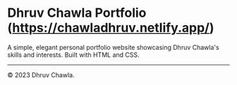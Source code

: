# Dhruv Chawla Portfolio (https://chawladhruv.netlify.app/)

A simple, elegant personal portfolio website showcasing Dhruv Chawla's skills and interests. Built with HTML and CSS.

---

© 2023 Dhruv Chawla.
